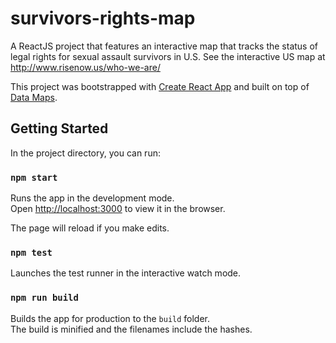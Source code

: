 # survivors-rights-map
A ReactJS project that features an interactive map that tracks the status of legal rights for sexual assault survivors in U.S. See the interactive US map at http://www.risenow.us/who-we-are/

This project was bootstrapped with [Create React App](https://github.com/facebookincubator/create-react-app) and built on top of [Data Maps](http://datamaps.github.io/).

## Getting Started

In the project directory, you can run:

### `npm start`

Runs the app in the development mode.<br>
Open [http://localhost:3000](http://localhost:3000) to view it in the browser.

The page will reload if you make edits.<br>

### `npm test`

Launches the test runner in the interactive watch mode.<br>

### `npm run build`

Builds the app for production to the `build` folder.<br>
The build is minified and the filenames include the hashes.<br>

